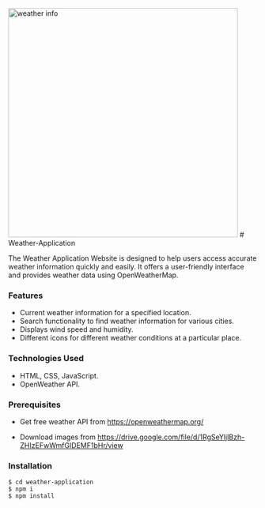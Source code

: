<img width="464" alt="weather info" src="https://github.com/parkavi2905/Weather-Application/assets/133233046/d7733f67-a110-4ff1-aa1f-20eb33143ea4">
# Weather-Application

The Weather Application Website is designed to help users access accurate weather information quickly and easily. It offers a user-friendly interface and provides weather data using OpenWeatherMap.

### Features

- Current weather information for a specified location.
- Search functionality to find weather information for various cities.
- Displays wind speed and humidity.
- Different icons for different weather conditions at a particular place.

### Technologies Used

- HTML, CSS, JavaScript.
- OpenWeather API.

### Prerequisites

- Get free weather API from https://openweathermap.org/

- Download images from https://drive.google.com/file/d/1RgSeYljIBzh-ZHIzEFwWmfGIDEMF1bHr/view

### Installation
   ```
   $ cd weather-application
   $ npm i 
   $ npm install
```
